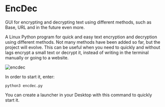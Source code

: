 # EncDec
GUI for encrypting and decrypting text using different methods, such as Base, URL and in the future even more.

A Linux Python program for quick and easy text encryption and decryption using different methods. 
Not many methods have been added so far, but the project will evolve.
This can be useful when you need to quickly and without lags encrypt a small text or decrypt it, instead of writing in the terminal manually or going to a website.

![encdec](https://github.com/tommyshark/EncDec/assets/72814569/b19f7a42-78be-4552-bd06-faf27f97850a)


In order to start it, enter:

`python3 encdec.py`

You can create a launcher in your Desktop with this command to quickly start it.
